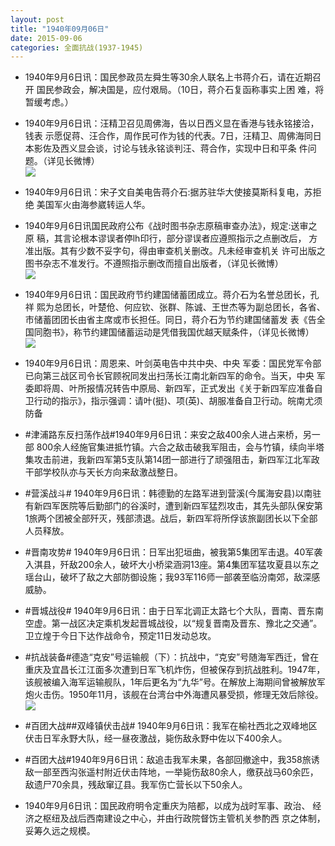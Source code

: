 ```yaml
---
layout: post
title: "1940年09月06日"
date: 2015-09-06
categories: 全面抗战(1937-1945)
---
```


<meta name="referrer" content="no-referrer" />

- 1940年9月6日讯：国民参政员左舜生等30余人联名上书蒋介石，请在近期召开 国民参政会，解决国是，应付艰局。（10日，蒋介石复函称事实上困 难，将暂缓考虑。） 

- 1940年9月6日讯：汪精卫召见周佛海，告以日西义显在香港与钱永铭接洽，钱表 示愿促蒋、汪合作，周作民可作为钱的代表。7日，汪精卫、周佛海同日 本影佐及西义显会谈，讨论与钱永铭谈判汪、蒋合作，实现中日和平条 件问题。（详见长微博） <br/><img src="https://ww4.sinaimg.cn/large/aca367d8jw1evt2vu80cvj20c8090gmn.jpg" />

- 1940年9月6日讯：宋子文自美电告蒋介石:据苏驻华大使接莫斯科复电，苏拒绝 美国军火由海参崴转运人华。 

- 1940年9月6日讯国民政府公布《战时图书杂志原稿审查办法》，规定:送审之原 稿，其言论根本谬误者停lh印行，部分谬误者应遵照指示之点删改后， 方准出版。其有少数不妥字句，得由审查机关删改。凡未经审查机关 许可出版之图书杂志不准发行。不遵照指示删改而擅自出版者，（详见长微博） <br/><img src="https://ww2.sinaimg.cn/large/aca367d8jw1evszeyy5pnj20c80903zn.jpg" />

- 1940年9月6日讯：国民政府节约建国储蓄团成立。蒋介石为名誉总团长，孔祥 熙为总团长，叶楚伧、何应钦、张群、陈诚、王世杰等为副总团长，各省、 市储蓄团团长由省主席或市长担任。同日，蒋介石为节约建国储蓄发 表《告全国同胞书》，称节约建国储蓄运动是凭借我国优越天赋条件，（详见长微博） <br/><img src="https://ww2.sinaimg.cn/large/aca367d8jw1evsu7oknf8j20c80ayabk.jpg" />

- 1940年9月6日讯：周恩来、叶剑英电告中共中央、中央 军委：国民党军令部已向第三战区司令长官顾祝同发出扫荡长江南北新四军的命令。当天，中央 军委即将周、叶所报情况转告中原局、新四军，正式发出《关于新四军应准备自卫行动的指示》，指示强调：请叶(挺)、项(英)、胡服准备自卫行动。皖南尤须防备 

- #津浦路东反扫荡作战#1940年9月6日讯：来安之敌400余人进占来桥，另一部 800余人经施官集进抵竹镇。六合之敌击破我军阻击，会与竹镇，续向半塔集攻击前进，我新四军第5支队第14团一部进行了顽强阻击，新四军江北军政干部学校队亦与天长方向来敌激战整日。 

- #营溪战斗# 1940年9月6日讯：韩德勤的左路军进到营溪(今属海安县)以南驻有新四军医院等后勤部门的谷溪时，遭到新四军猛烈攻击，其先头部队保安第1旅两个团被全部歼灭，残部溃退。战后，新四军将所俘该旅副团长以下全部人员释放。 

- #晋南攻势# 1940年9月6日讯：日军出犯垣曲，被我第5集团军击退。40军袭入淇县，歼敌200余人，破坏大小桥梁涵洞13座。第4集团军猛攻夏县以东之瑶台山，破坏了敌之大部防御设施；我93军116师一部袭至临汾南郊，敌深感威胁。 

- #晋城战役# 1940年9月6日讯：由于日军北调正太路七个大队，晋南、晋东南空虚。第一战区决定乘机发起晋城战役，以“规复晋南及晋东、豫北之交通”。卫立煌于今日下达作战命令，预定11日发动总攻。 

- #抗战装备#德造“克安”号运输舰（下）：抗战中，“克安”号随海军西迁，曾在重庆及宜昌长江江面多次遭到日军飞机炸伤，但被保存到抗战胜利。1947年，该舰被编入海军运输舰队，1年后更名为“九华”号。在解放上海期间曾被解放军炮火击伤。1950年11月，该舰在台湾台中外海遭风暴受损，修理无效后除役。 <br/><img src="https://ww4.sinaimg.cn/large/aca367d8jw1evsi2p4z5fj20b4068t99.jpg" />

- #百团大战##双峰镇伏击战# 1940年9月6日讯：我军在榆社西北之双峰地区伏击日军永野大队，经一昼夜激战，毙伤敌永野中佐以下400余人。 

- #百团大战#1940年9月6日讯：敌追击我军未果，各部回撤途中，我358旅诱敌一部至西沟张遥村附近伏击阵地，一举毙伤敌80余人，缴获战马60余匹，敌遗尸70余具，残敌窜辽县。我军伤亡营长以下50余人。 

- 1940年9月6日讯：国民政府明令定重庆为陪都，以成为战时军事、政治、 经济之枢纽及战后西南建设之中心，并由行政院督饬主管机关参酌西 京之体制，妥筹久远之规模。 

